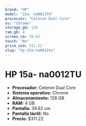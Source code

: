 ```yaml
---
brand: "HP"
model: "15a- na0012TU"
processor: "Celeron Dual Core"
os: "Chrome"
storage_gb: 128
ram_gb: 4
screen_cm: 39.62
touch: "No"
price_usd: 311.22
slug: "hp-15a-na0012tu"
---
```


# HP 15a- na0012TU

- **Procesador:** Celeron Dual Core
- **Sistema operativo:** Chrome
- **Almacenamiento:** 128 GB
- **RAM:** 4 GB
- **Pantalla:** 39.62 cm
- **Pantalla táctil:** No
- **Precio:** $311.22

